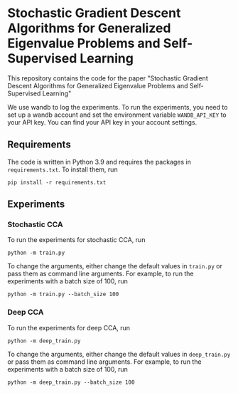 # Stochastic Gradient Descent Algorithms for Generalized Eigenvalue Problems and Self-Supervised Learning

This repository contains the code for the paper "Stochastic Gradient Descent Algorithms for Generalized Eigenvalue Problems and Self-Supervised Learning"

We use wandb to log the experiments. To run the experiments, you need to set up a wandb account and set the environment variable `WANDB_API_KEY` to your API key. You can find your API key in your account settings.

## Requirements

The code is written in Python 3.9 and requires the packages in `requirements.txt`. To install them, run

```
pip install -r requirements.txt
```

## Experiments

### Stochastic CCA

To run the experiments for stochastic CCA, run

```
python -m train.py
```

To change the arguments, either change the default values in `train.py` or pass them as command line arguments. For example, to run the experiments with a batch size of 100, run

```
python -m train.py --batch_size 100
```

### Deep CCA

To run the experiments for deep CCA, run

```
python -m deep_train.py
```

To change the arguments, either change the default values in `deep_train.py` or pass them as command line arguments. For example, to run the experiments with a batch size of 100, run

```
python -m deep_train.py --batch_size 100
```
